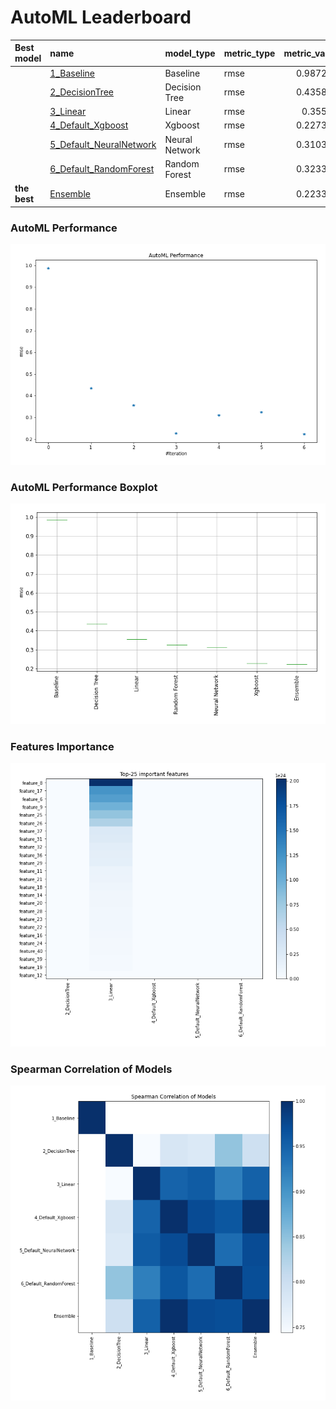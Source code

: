 # AutoML Leaderboard

| Best model   | name                                                         | model_type     | metric_type   |   metric_value |   train_time |
|:-------------|:-------------------------------------------------------------|:---------------|:--------------|---------------:|-------------:|
|              | [1_Baseline](1_Baseline/README.md)                           | Baseline       | rmse          |       0.987288 |         4.3  |
|              | [2_DecisionTree](2_DecisionTree/README.md)                   | Decision Tree  | rmse          |       0.435806 |         8.82 |
|              | [3_Linear](3_Linear/README.md)                               | Linear         | rmse          |       0.35572  |         7.16 |
|              | [4_Default_Xgboost](4_Default_Xgboost/README.md)             | Xgboost        | rmse          |       0.227326 |        12.01 |
|              | [5_Default_NeuralNetwork](5_Default_NeuralNetwork/README.md) | Neural Network | rmse          |       0.310353 |         4.75 |
|              | [6_Default_RandomForest](6_Default_RandomForest/README.md)   | Random Forest  | rmse          |       0.323377 |        18.41 |
| **the best** | [Ensemble](Ensemble/README.md)                               | Ensemble       | rmse          |       0.223345 |         0.32 |

### AutoML Performance
![AutoML Performance](ldb_performance.png)

### AutoML Performance Boxplot
![AutoML Performance Boxplot](ldb_performance_boxplot.png)

### Features Importance
![features importance across models](features_heatmap.png)



### Spearman Correlation of Models
![models spearman correlation](correlation_heatmap.png)

